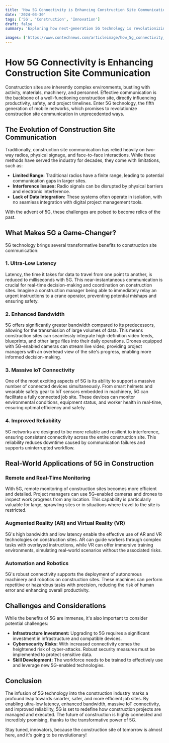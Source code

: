 ```yaml
---
title: 'How 5G Connectivity is Enhancing Construction Site Communication'
date: '2024-03-30'
tags: ['5G', 'Construction', 'Innovation']
draft: false
summary: 'Exploring how next-generation 5G technology is revolutionizing communication and operational efficiency on construction sites.'

images: ['https://www.contechnews.com/articleimage/how_5g_connectivity_is_enhancing_construction_site_communication.png']
---
```


# How 5G Connectivity is Enhancing Construction Site Communication

Construction sites are inherently complex environments, bustling with activity, materials, machinery, and personnel. Effective communication is the backbone of a well-functioning construction site, directly influencing productivity, safety, and project timelines. Enter 5G technology, the fifth generation of mobile networks, which promises to revolutionize construction site communication in unprecedented ways.

## The Evolution of Construction Site Communication

Traditionally, construction site communication has relied heavily on two-way radios, physical signage, and face-to-face interactions. While these methods have served the industry for decades, they come with limitations, such as:

- **Limited Range:** Traditional radios have a finite range, leading to potential communication gaps in larger sites.
- **Interference Issues:** Radio signals can be disrupted by physical barriers and electronic interference.
- **Lack of Data Integration:** These systems often operate in isolation, with no seamless integration with digital project management tools.

With the advent of 5G, these challenges are poised to become relics of the past.

## What Makes 5G a Game-Changer?

5G technology brings several transformative benefits to construction site communication:

### 1. **Ultra-Low Latency**

Latency, the time it takes for data to travel from one point to another, is reduced to milliseconds with 5G. This near-instantaneous communication is crucial for real-time decision-making and coordination on construction sites. Imagine a construction manager being able to immediately relay an urgent instructions to a crane operator, preventing potential mishaps and ensuring safety.

### 2. **Enhanced Bandwidth**

5G offers significantly greater bandwidth compared to its predecessors, allowing for the transmission of large volumes of data. This means construction sites can seamlessly integrate high-definition video feeds, blueprints, and other large files into their daily operations. Drones equipped with 5G-enabled cameras can stream live video, providing project managers with an overhead view of the site's progress, enabling more informed decision-making.

### 3. **Massive IoT Connectivity**

One of the most exciting aspects of 5G is its ability to support a massive number of connected devices simultaneously. From smart helmets and wearable safety gear to IoT sensors embedded in machinery, 5G can facilitate a fully connected job site. These devices can monitor environmental conditions, equipment status, and worker health in real-time, ensuring optimal efficiency and safety.

### 4. **Improved Reliability**

5G networks are designed to be more reliable and resilient to interference, ensuring consistent connectivity across the entire construction site. This reliability reduces downtime caused by communication failures and supports uninterrupted workflow.

## Real-World Applications of 5G in Construction

### Remote and Real-Time Monitoring

With 5G, remote monitoring of construction sites becomes more efficient and detailed. Project managers can use 5G-enabled cameras and drones to inspect work progress from any location. This capability is particularly valuable for large, sprawling sites or in situations where travel to the site is restricted.

### Augmented Reality (AR) and Virtual Reality (VR)

5G's high bandwidth and low latency enable the effective use of AR and VR technologies on construction sites. AR can guide workers through complex tasks with overlayed instructions, while VR can offer immersive training environments, simulating real-world scenarios without the associated risks.

### Automation and Robotics

5G's robust connectivity supports the deployment of autonomous machinery and robotics on construction sites. These machines can perform repetitive or hazardous tasks with precision, reducing the risk of human error and enhancing overall productivity.

## Challenges and Considerations

While the benefits of 5G are immense, it's also important to consider potential challenges:

- **Infrastructure Investment:** Upgrading to 5G requires a significant investment in infrastructure and compatible devices.
- **Cybersecurity Risks:** With increased connectivity comes the heightened risk of cyber-attacks. Robust security measures must be implemented to protect sensitive data.
- **Skill Development:** The workforce needs to be trained to effectively use and leverage new 5G-enabled technologies.

## Conclusion

The infusion of 5G technology into the construction industry marks a profound leap towards smarter, safer, and more efficient job sites. By enabling ultra-low latency, enhanced bandwidth, massive IoT connectivity, and improved reliability, 5G is set to redefine how construction projects are managed and executed. The future of construction is highly connected and incredibly promising, thanks to the transformative power of 5G.

Stay tuned, innovators, because the construction site of tomorrow is almost here, and it's going to be revolutionary!